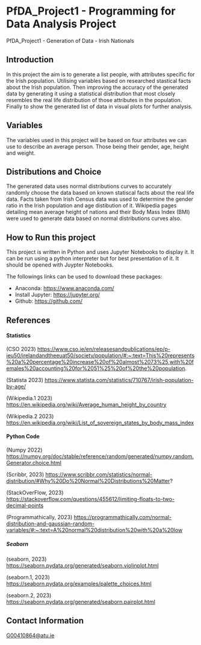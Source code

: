 # PfDA_Project1 - Programming for Data Analysis Project
PfDA_Project1 - Generation of Data - Irish Nationals

## Introduction
In this project the aim is to generate a list people, with attributes specific for the Irish population. Utilising variables based on researched stastical facts about the Irish population. Then improving the accuracy of the generated data by generating it using a statistical distribution that most closely resembles the real life distribution of those attributes in the population. Finally to show the generated list of data in visual plots for further analysis. 

## Variables
The variables used in this project will be based on four attributes we can use to describe an average person. Those being their gender, age, height and weight.

## Distributions and Choice
The generated data uses normal distributions curves to accurately randomly choose the data based on known statiscal facts about the real life data. Facts taken from Irish Census data was used to determine the gender ratio in the Irish population and age distibution of it. Wikipedia pages detailing mean average height of nations and their Body Mass Index (BMI) were used to generate data based on normal distributions curves also.

## How to Run this project
This project is written in Python and uses Jupyter Notebooks to display it. It can be run using a python interpreter but for best presentation of it. It should be opened with Juypter Notebooks.

The followings links can be used to download these packages:
- Anaconda: https://www.anaconda.com/ 
- Install Jupyter: https://jupyter.org/ 
- Github: https://github.com/

## References
#### Statistics
(CSO 2023) https://www.cso.ie/en/releasesandpublications/ep/p-ieu50/irelandandtheeuat50/society/population/#:~:text=This%20represents%20a%20percentage%20increase%20of%20almost%2073%25,with%20females%20accounting%20for%2051%25%20of%20the%20population.

(Statista 2023) https://www.statista.com/statistics/710767/irish-population-by-age/

(Wikipedia.1 2023) https://en.wikipedia.org/wiki/Average_human_height_by_country

(Wikipedia.2 2023) https://en.wikipedia.org/wiki/List_of_sovereign_states_by_body_mass_index

#### Python Code
(Numpy 2022) https://numpy.org/doc/stable/reference/random/generated/numpy.random.Generator.choice.html

(Scribbr, 2023) https://www.scribbr.com/statistics/normal-distribution/#Why%20Do%20Normal%20Distributions%20Matter?

(StackOverFlow, 2023) https://stackoverflow.com/questions/455612/limiting-floats-to-two-decimal-points

(Programmathically, 2023) https://programmathically.com/normal-distribution-and-gaussian-random-variables/#:~:text=A%20normal%20distribution%20with%20a%20low

##### Seaborn
(seaborn, 2023) https://seaborn.pydata.org/generated/seaborn.violinplot.html

(seaborn.1, 2023) https://seaborn.pydata.org/examples/palette_choices.html

(seaborn.2, 2023) https://seaborn.pydata.org/generated/seaborn.pairplot.html

## Contact Information
G00410864@atu.ie
